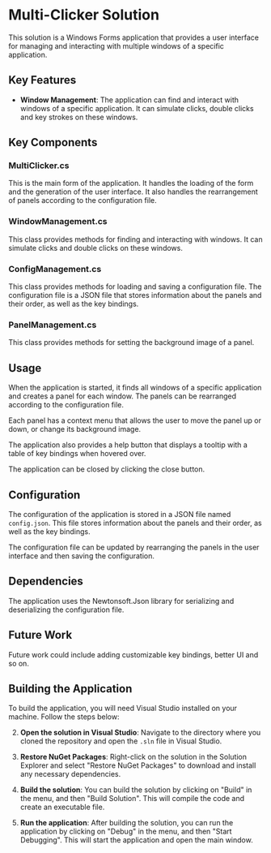 # Multi-Clicker Solution

This solution is a Windows Forms application that provides a user interface for managing and interacting with multiple windows of a specific application.

## Key Features

- **Window Management**: The application can find and interact with windows of a specific application. It can simulate clicks, double clicks and key strokes on these windows.


## Key Components

### MultiClicker.cs

This is the main form of the application. It handles the loading of the form and the generation of the user interface. It also handles the rearrangement of panels according to the configuration file.

### WindowManagement.cs

This class provides methods for finding and interacting with windows. It can simulate clicks and double clicks on these windows.

### ConfigManagement.cs

This class provides methods for loading and saving a configuration file. The configuration file is a JSON file that stores information about the panels and their order, as well as the key bindings.

### PanelManagement.cs

This class provides methods for setting the background image of a panel.

## Usage

When the application is started, it finds all windows of a specific application and creates a panel for each window. The panels can be rearranged according to the configuration file.

Each panel has a context menu that allows the user to move the panel up or down, or change its background image.

The application also provides a help button that displays a tooltip with a table of key bindings when hovered over.

The application can be closed by clicking the close button.

## Configuration

The configuration of the application is stored in a JSON file named `config.json`. This file stores information about the panels and their order, as well as the key bindings.

The configuration file can be updated by rearranging the panels in the user interface and then saving the configuration.

## Dependencies

The application uses the Newtonsoft.Json library for serializing and deserializing the configuration file.

## Future Work

Future work could include adding customizable key bindings, better UI and so on.
## Building the Application

To build the application, you will need Visual Studio installed on your machine. Follow the steps below:

2. **Open the solution in Visual Studio**: Navigate to the directory where you cloned the repository and open the `.sln` file in Visual Studio.

3. **Restore NuGet Packages**: Right-click on the solution in the Solution Explorer and select "Restore NuGet Packages" to download and install any necessary dependencies.

4. **Build the solution**: You can build the solution by clicking on "Build" in the menu, and then "Build Solution". This will compile the code and create an executable file.

5. **Run the application**: After building the solution, you can run the application by clicking on "Debug" in the menu, and then "Start Debugging". This will start the application and open the main window.
